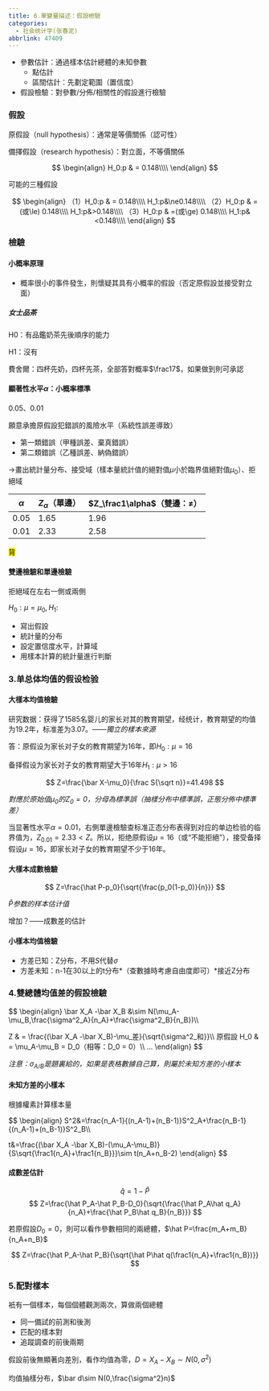 ```yaml
---
title: 6.單變量描述：假設檢驗
categories:
  - 社会统计学(张春泥)
abbrlink: 47409
---
```

- 參數估計：通過樣本估計總體的未知參數
	- 點估計
	- 區間估計：先劃定範圍（置信度）
- 假設檢驗：對參數/分佈/相關性的假設進行檢驗

### 假設

原假設（null hypothesis）：通常是等價關係（認可性）

備擇假設（research hypothesis）：對立面，不等價關係

$$
\begin{align}
H_0:p & = 0.148\\\\
\end{align}
$$

可能的三種假設

$$
\begin{align}
（1）H_0:p & = 0.148\\\\
H_1:p&\ne0.148\\\\
（2）H_0:p & =(或\le) 0.148\\\\
H_1:p&>0.148\\\\
（3）H_0:p & =(或\ge) 0.148\\\\
H_1:p&<0.148\\\\
\end{align}
$$

### 檢驗

#### 小概率原理

- 概率很小的事件發生，則懷疑其具有小概率的假設（否定原假設並接受對立面）

##### 女士品茶

H0：有品鑑奶茶先後順序的能力

H1：沒有

費舍爾：四杯先奶，四杯先茶，全部答對概率$\frac17$，如果做到則可承認

#### 顯著性水平$\alpha$：小概率標準

0.05、0.01

願意承擔原假設犯錯誤的風險水平（系統性誤差導致）

- 第一類錯誤（甲種誤差、棄真錯誤）
- 第二類錯誤（乙種誤差、納偽錯誤）

→畫出統計量分布、接受域（樣本量統計值的絕對值$\mu$小於臨界值絕對值$\mu_0$）、拒絕域

|$\alpha$|$Z_\alpha$（單邊）|$Z_\frac1\alpha$（雙邊：$\ne$）|
|-|-|-|
|0.05|1.65|1.96|
|0.01|2.33|2.58|

<mark>背</mark>

#### 雙邊檢驗和單邊檢驗

拒絕域在左右一側或兩側

$H_0:\mu=\mu_0, H_1:$

- 寫出假設
- 統計量的分布
- 設定置信度水平，計算域
- 用樣本計算的統計量進行判斷

### 3.单总体均值的假设检验

#### 大樣本均值檢驗

研究数据：获得了1585名婴儿的家长对其的教育期望，经统计，教育期望的均值为19.2年，标准差为3.07。*——獨立的樣本來源*

答：原假设为家长对子女的教育期望为16年，即$H_0:\mu=16$

备择假设为家长对子女的教育期望大于16年$H_1:\mu>16$


$$
Z=\frac{\bar X-\mu_0}{\frac S{\sqrt n}}=41.498
$$

*對應於原始值$\mu_0$的$Z_0=0$，分母為標準誤（抽樣分布中標準誤，正態分佈中標準差）*

当显著性水平$\alpha=0.01$，右側單邊檢驗查标准正态分布表得到对应的单边检验的临界值为，$Z_{0.01}=2.33<Z$。所以，拒绝原假设$\mu=16$（或“不能拒絕”），接受备择假设$\mu=16$，即家长对子女的教育期望不少于16年。

#### 大樣本成數檢驗

$$
Z=\frac{\hat P-p_0}{\sqrt{\frac{p_0(1-p_0)}{n}}}
$$

*$\hat P$参数的样本估计值*

增加？——成數差的估計

#### 小樣本均值檢驗

- 方差已知：Z分布，不用$S$代替$\sigma$
- 方差未知：n-1在30以上的t分布*（查數據時考慮自由度即可）*接近Z分布

### 4.雙總體均值差的假設檢驗

$$
 \begin{align}
\bar X_A -\bar X_B &\sim N(\mu_A-\mu_B,\frac{\sigma^2_A}{n_A}+\frac{\sigma^2_B}{n_B})\\\\

Z & = \frac{(\bar X_A -\bar X_B)-\mu_差}{\sqrt{\sigma^2_和}}\\\\
原假設 H_0 & = \mu_A-\mu_B = D_0（相等：D_0 = 0）\\\\
…
\end{align}
$$

*注意：$\sigma_{A/B}$是題裏給的，如果是表格數據自己算，則屬於未知方差的小樣本*

#### 未知方差的小樣本

根據權素計算樣本量

$$
\begin{align}
S^2&=\frac{n_A-1}{(n_A-1)+(n_B-1)}S^2_A+\frac{n_B-1}{(n_A-1)+(n_B-1)}S^2_B\\\\

t&=\frac{(\bar X_A -\bar X_B)-(\mu_A-\mu_B)}{S\sqrt{\frac1{n_A}+\frac1{n_B}}}\sim t(n_A+n_B-2)
\end{align}
$$

#### 成數差估計

$$\hat q=1-\hat P$$
$$
Z=\frac{\hat P_A-\hat P_B-D_0}{\sqrt{\frac{\hat P_A\hat q_A}{n_A}+\frac{\hat P_B\hat q_B}{n_B}}}
$$

若原假設$D_0=0$，則可以看作參數相同的兩總體，$\hat P=\frac{m_A+m_B}{n_A+n_B}$

$$
Z=\frac{\hat P_A-\hat P_B}{\sqrt{\hat P\hat q(\frac1{n_A}+\frac1{n_B})}}
$$

### 5.配對樣本

衹有一個樣本，每個個體觀測兩次，算做兩個總體

- 同一備試的前測和後測
- 匹配的樣本對
- 追蹤調查的前後兩期

假設前後無顯著向差別，看作均值為零，$D=X_A-X_B\sim N(0,\sigma^2)$

均值抽樣分布，$\bar d\sim N(0,\frac{\sigma^2}n)$
